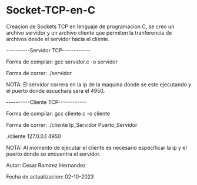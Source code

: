 # Socket-TCP-en-C

Creacion de Sockets TCP en lenguaje de programacion C, se creo un archivo servidor y un archivo cliente que permiten la tranferencia de archivos desde el servidor hacia el cliente.

----------Servidor TCP------------

Forma de compilar: gcc servidor.c -o servidor

Forma de correr: ./servidor

NOTA: El servidor correra en la ip de la maquina donde se este ejecutando y el puerto donde escuchara sera el 4950.

----------Cliente TCP------------

Forma de compilar: gcc cliente.c -o cliente

Forma de correr: ./cliente Ip_Servidor Puerto_Servidor

./cliente 127.0.0.1 4950

NOTA: Al momento de ejecutar el cliente es necesario especificar la ip y el puerto donde se encuentra el servidor.


Autor: Cesar Ramirez Hernandez

Fecha de actualizacion: 02-10-2023
